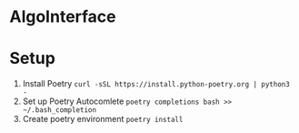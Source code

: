 # AlgoInterface

# Setup
1. Install Poetry `curl -sSL https://install.python-poetry.org | python3 -`
1. Set up Poetry Autocomlete `poetry completions bash >> ~/.bash_completion`
1. Create poetry environment `poetry install`
